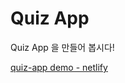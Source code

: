 # Quiz App

Quiz App 을 만들어 봅시다!

[quiz-app demo - netlify](https://621633e0a8d04b42562b41e7--musing-nightingale-69e02f.netlify.app/)
